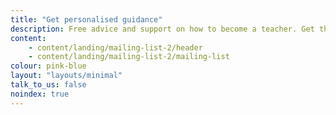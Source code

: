 ```yaml
---
title: "Get personalised guidance"
description: Free advice and support on how to become a teacher. Get the latest information sent straight to your inbox.
content:
    - content/landing/mailing-list-2/header
    - content/landing/mailing-list-2/mailing-list
colour: pink-blue
layout: "layouts/minimal"
talk_to_us: false
noindex: true
---
```

